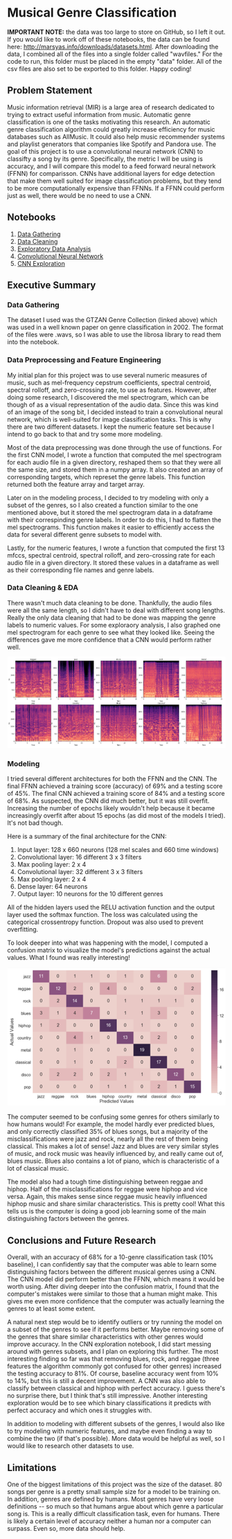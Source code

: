 # Musical Genre Classification
**IMPORTANT NOTE:** the data was too large to store on GitHub, so I left it out. If you would like to work off of these notebooks, the data can be found here: http://marsyas.info/downloads/datasets.html. After downloading the data, I combined all of the files into a single folder called "wavfiles." For the code to run, this folder must be placed in the empty "data" folder. All of the csv files are also set to be exported to this folder. Happy coding!

## Problem Statement
Music information retrieval (MIR) is a large area of research dedicated to trying to extract useful information from music. Automatic genre classification is one of the tasks motivating this research. An automatic genre classification algorithm could greatly increase efficiency for music databases such as AllMusic. It could also help music recommender systems and playlist generators that companies like Spotify and Pandora use. The goal of this project is to use a convolutional neural network (CNN) to classifty a song by its genre. Specifically, the metric I will be using is accuracy, and I will compare this model to a feed forward neural network (FFNN) for comparisson. CNNs have additional layers for edge detection that make them well suited for image classification problems, but they tend to be more computationally expensive than FFNNs. If a FFNN could perform just as well, there would be no need to use a CNN. 

## Notebooks
1. [Data Gathering](https://github.com/lelandroberts97/Musical_Genre_Classification/blob/master/code/01_Data_Gathering.ipynb)
2. [Data Cleaning](https://github.com/lelandroberts97/Musical_Genre_Classification/blob/master/code/02_Data_Cleaning.ipynb)
3. [Exploratory Data Analysis](https://github.com/lelandroberts97/Musical_Genre_Classification/blob/master/code/03_EDA.ipynb)
4. [Convolutional Neural Network](https://github.com/lelandroberts97/Musical_Genre_Classification/blob/master/code/04_CNN.ipynb)
5. [CNN Exploration](https://github.com/lelandroberts97/Musical_Genre_Classification/blob/master/code/05_CNN_Exploration.ipynb)

## Executive Summary

### Data Gathering
The dataset I used was the GTZAN Genre Collection (linked above) which was used in a well known paper on genre classification in 2002. The format of the files were .wavs, so I was able to use the librosa library to read them into the notebook. 

### Data Preprocessing and Feature Engineering
My initial plan for this project was to use several numeric measures of music, such as mel-frequency cepstrum coefficients, spectral centroid, spectral rolloff, and zero-crossing rate, to use as features. However, after doing some research, I discovered the mel spectrogram, which can be though of as a visual representation of the audio data. Since this was kind of an image of the song bit, I decided instead to train a convolutional neural network, which is well-suited for image classification tasks. This is why there are two different datasets. I kept the numeric feature set because I intend to go back to that and try some more modeling. 

Most of the data preprocessing was done through the use of functions. For the first CNN model, I wrote a function that computed the mel spectrogram for each audio file in a given directory, reshaped them so that they were all the same size, and stored them in a numpy array. It also created an array of corresponding targets, which represet the genre labels. This function returned both the feature array and target array. 

Later on in the modeling process, I decided to try modeling with only a subset of the genres, so I also created a function similar to the one mentioned above, but it stored the mel spectrogram data in a dataframe with their correspinding genre labels. In order to do this, I had to flatten the mel spectrograms. This function makes it easier to efficiently access the data for several different genre subsets to model with. 

Lastly, for the numeric features, I wrote a function that computed the first 13 mfccs, spectral centroid, spectral rolloff, and zero-crossing rate for each audio file in a given directory. It stored these values in a dataframe as well as their corresponding file names and genre labels. 

### Data Cleaning & EDA
There wasn't much data cleaning to be done. Thankfully, the audio files were all the same length, so I didn't have to deal with different song lengths. Really the only data cleaning that had to be done was mapping the genre labels to numeric values. For some exploraory analysis, I also graphed one mel spectrogram for each genre to see what they looked like. Seeing the differences gave me more confidence that a CNN would perform rather well. 

![](./images/mel_spectrograms.png)

### Modeling
I tried several different architectures for both the FFNN and the CNN. The final FFNN achieved a training score (accuracy) of 69% and a testing score of 45%. The final CNN achieved a training score of 84% and a testing score of 68%. As suspected, the CNN did much better, but it was still overfit. Increasing the number of epochs likely wouldn't help because it became increasingly overfit after about 15 epochs (as did most of the models I tried). It's not bad though.

Here is a summary of the final architecture for the CNN:
1. Input layer: 128 x 660 neurons (128 mel scales and 660 time windows)
2. Convolutional layer: 16 different 3 x 3 filters
3. Max pooling layer: 2 x 4
4. Convolutional layer: 32 different 3 x 3 filters
5. Max pooling layer: 2 x 4
6. Dense layer: 64 neurons
7. Output layer: 10 neurons for the 10 different genres

All of the hidden layers used the RELU activation function and the output layer used the softmax function. The loss was calculated using the categorical crossentropy function. Dropout was also used to prevent overfitting.

To look deeper into what was happening with the model, I computed a confusion matrix to visualize the model's predictions against the actual values. What I found was really interesting!

![](./images/confusion_matrix.png)

The computer seemed to be confusing some genres for others similarly to how humans would! For example, the model hardly ever predicted blues, and only correctly classified 35% of blues songs, but a majority of the misclassifications were jazz and rock, nearly all the rest of them being classical. This makes a lot of sense! Jazz and blues are very similar styles of music, and rock music was heavily influenced by, and really came out of, blues music. Blues also contains a lot of piano, which is characteristic of a lot of classical music.

The model also had a tough time distinguishing between reggae and hiphop. Half of the misclassifications for reggae were hiphop and vice versa. Again, this makes sense since reggae music heavily influenced hiphop music and share similar characteristics. This is pretty cool! What this tells us is the computer is doing a good job learning some of the main distinguishing factors between the genres.

## Conclusions and Future Research
Overall, with an accuracy of 68% for a 10-genre classification task (10% baseline), I can confidently say that the computer was able to learn some distinguishing factors between the different musical genres using a CNN. The CNN model did perform better than the FFNN, which means it would be worth using. After diving deeper into the confusion matrix, I found that the computer's mistakes were similar to those that a human might make. This gives me even more confidence that the computer was actually learning the genres to at least some extent. 

A natural next step would be to identify outliers or try running the model on a subset of the genres to see if it performs better. Maybe removing some of the genres that share similar characteristics with other genres would improve accuracy. In the CNN exploration notebook, I did start messing around with genres subsets, and I plan on exploring this further. The most interesting finding so far was that removing blues, rock, and reggae (three features the algorithm commonly got confused for other genres) increased the testing accuracy to 81%. Of course, baseline accuracy went from 10% to 14%, but this is still a decent improvement. A CNN was also able to classify between classical and hiphop with perfect accuracy. I guess there's no surprise there, but I think that's still impressive. Another interesting exploration would be to see which binary classifications it predicts with perfect accuracy and which ones it struggles with. 

In addition to modeling with different subsets of the genres, I would also like to try modeling with numeric features, and maybe even finding a way to combine the two (if that's possible). More data would be helpful as well, so I would like to research other datasets to use.

## Limitations
One of the biggest limitations of this project was the size of the dataset. 80 songs per genre is a pretty small sample size for a model to be training on. In addition, genres are defined by humans. Most genres have very loose definitions -- so much so that humans argue about which genre a particular song is. This is a really difficult classification task, even for humans. There is likely a certain level of accuracy neither a human nor a computer can surpass. Even so, more data should help. 